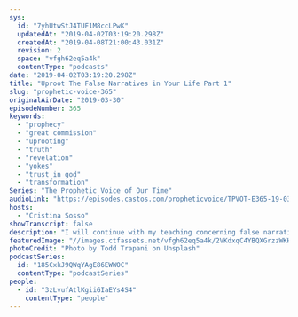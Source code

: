 ```yaml
---
sys:
  id: "7yhUtwStJ4TUF1M8ccLPwK"
  updatedAt: "2019-04-02T03:19:20.298Z"
  createdAt: "2019-04-08T21:00:43.031Z"
  revision: 2
  space: "vfgh62eq5a4k"
  contentType: "podcasts"
date: "2019-04-02T03:19:20.298Z"
title: "Uproot The False Narratives in Your Life Part 1"
slug: "prophetic-voice-365"
originalAirDate: "2019-03-30"
episodeNumber: 365
keywords:
  - "prophecy"
  - "great commission"
  - "uprooting"
  - "truth"
  - "revelation"
  - "yokes"
  - "trust in god"
  - "transformation"
Series: "The Prophetic Voice of Our Time"
audioLink: "https://episodes.castos.com/propheticvoice/TPVOT-E365-19-03-30-31-Uproot-the-False-Narratives-in-Your-Life.mp3"
hosts:
  - "Cristina Sosso"
showTranscript: false
description: "I will continue with my teaching concerning false narratives reformed over the course of years. One of the purposes of prophecy, or the office of a prophet is in Jeremiah 1:10, &ldquo;To destroy and to tear down, to uproot, to overthrow, and then to build and to plant.&rdquo; So my mission for this teaching is to uproot and tear down those false narratives so that you can hear from God, so that your foundation is Jesus Christ front and center. Many Christians without knowing or realizing it have formed a false narrative in their own minds..."
featuredImage: "//images.ctfassets.net/vfgh62eq5a4k/2VKdxqC4YBQXGrzzWKHusP/63c6d140e7c1ee092b7c286032921022/todd-trapani-1368748-unsplash.jpg"
photoCredit: "Photo by Todd Trapani on Unsplash"
podcastSeries:
  id: "185CxkJ9QWqYAgE86EWWOC"
  contentType: "podcastSeries"
people:
  - id: "3zLvufAtlKgiiGIaEYs4S4"
    contentType: "people"
---
```

